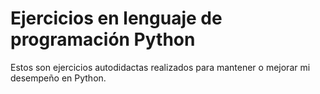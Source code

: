 # Ejercicios en lenguaje de programación Python
Estos son ejercicios autodidactas realizados para mantener o mejorar mi desempeño en Python.
